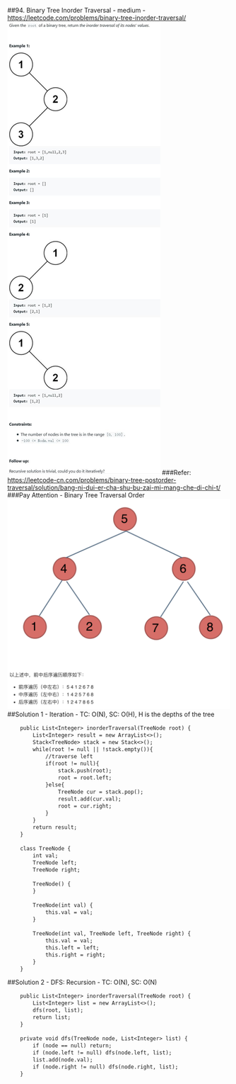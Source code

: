 ##94. Binary Tree Inorder Traversal - medium - https://leetcode.com/problems/binary-tree-inorder-traversal/
![Image of 94_binary_tree_inorder](imgs/94_binary_tree_inorder.jpg)
###Refer: https://leetcode-cn.com/problems/binary-tree-postorder-traversal/solution/bang-ni-dui-er-cha-shu-bu-zai-mi-mang-che-di-chi-t/
###Pay Attention - Binary Tree Traversal Order
![Image of tree_traverse_graph](imgs/tree_traverse_graph.png)
##Solution 1 - Iteration - TC: O(N), SC: O(H), H is the depths of the tree
```
    public List<Integer> inorderTraversal(TreeNode root) {
        List<Integer> result = new ArrayList<>();
        Stack<TreeNode> stack = new Stack<>();
        while(root != null || !stack.empty()){
            //traverse left
            if(root != null){
                stack.push(root);
                root = root.left;
            }else{
                TreeNode cur = stack.pop();
                result.add(cur.val);
                root = cur.right;
            }
        }
        return result;
    }
    
    class TreeNode {
        int val;
        TreeNode left;
        TreeNode right;
    
        TreeNode() {
        }
    
        TreeNode(int val) {
            this.val = val;
        }
    
        TreeNode(int val, TreeNode left, TreeNode right) {
            this.val = val;
            this.left = left;
            this.right = right;
        }
    }
```
##Solution 2 - DFS: Recursion - TC: O(N), SC: O(N)
```
    public List<Integer> inorderTraversal(TreeNode root) {
        List<Integer> list = new ArrayList<>();
        dfs(root, list);
        return list;
    }

    private void dfs(TreeNode node, List<Integer> list) {
        if (node == null) return;
        if (node.left != null) dfs(node.left, list);
        list.add(node.val);
        if (node.right != null) dfs(node.right, list);
    }
```

